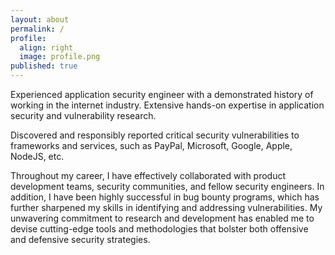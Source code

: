 ```yaml
---
layout: about
permalink: /
profile:
  align: right
  image: profile.png
published: true
---
```


Experienced application security engineer with a demonstrated history of working in the internet industry. Extensive hands-on expertise in application security and vulnerability research.

Discovered and responsibly reported critical security vulnerabilities to frameworks and services, such as PayPal, Microsoft, Google, Apple, NodeJS, etc.

Throughout my career, I have effectively collaborated with product development teams, security communities, and fellow security engineers. In addition, I have been highly successful in bug bounty programs, which has further sharpened my skills in identifying and addressing vulnerabilities. My unwavering commitment to research and development has enabled me to devise cutting-edge tools and methodologies that bolster both offensive and defensive security strategies.